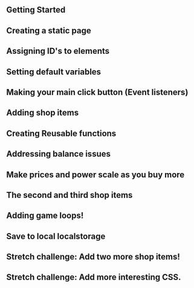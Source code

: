 ## Getting Started

## Creating a static page

## Assigning ID's to elements

## Setting default variables

## Making your main click button (Event listeners)

## Adding shop items

## Creating Reusable functions

## Addressing balance issues

## Make prices and power scale as you buy more

## The second and third shop items

## Adding game loops!

## Save to local localstorage

## Stretch challenge: Add two more shop items!

## Stretch challenge: Add more interesting CSS.
